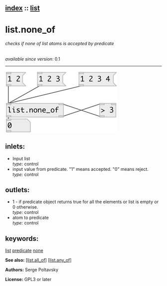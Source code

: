 [index](index.html) :: [list](category_list.html)
---

# list.none_of

###### checks if none of list atoms is accepted by predicate

*available since version:* 0.1

---




[![example](../examples/img/list.none_of.jpg)](../examples/pd/list.none_of.pd)









## inlets:

* Input list<br>
_type:_ control
* input value from predicate. &#34;1&#34; means accepted. &#34;0&#34; means reject.<br>
_type:_ control



## outlets:

* 1 - if predicate object returns true for all the elements or list is empty or 0 otherwise.<br>
_type:_ control
* atom to predicate<br>
_type:_ control



## keywords:

[list](keywords/list.html)
[predicate](keywords/predicate.html)
[none](keywords/none.html)



**See also:**
[\[list.all_of\]](list.all_of.html)
[\[list.any_of\]](list.any_of.html)




**Authors:** Serge Poltavsky




**License:** GPL3 or later





